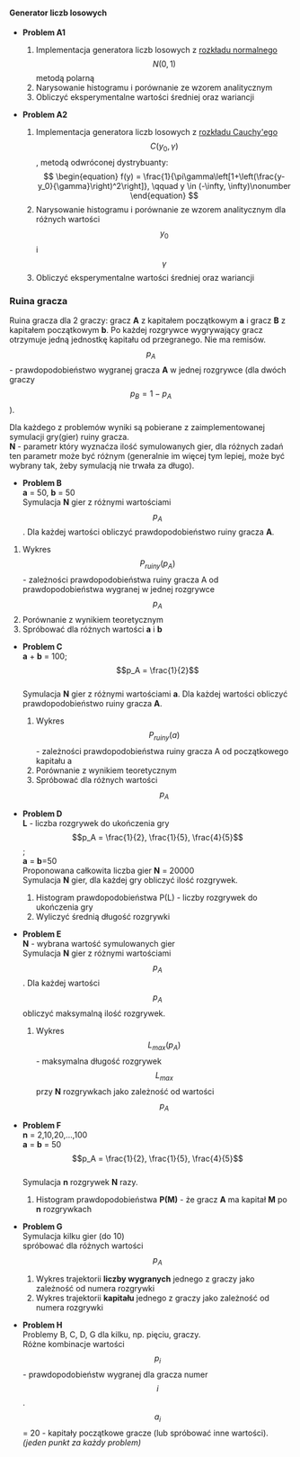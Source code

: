 
#### Generator liczb losowych

- **Problem A1**
  1. Implementacja generatora liczb losowych z
    [rozkładu normalnego][normalny_wiki] 
    $$N(0,1)$$ metodą polarną
  2. Narysowanie histogramu i porównanie ze wzorem analitycznym
  3. Obliczyć eksperymentalne wartości średniej oraz wariancji

- **Problem A2**
  1. Implementacja generatora liczb losowych z [rozkładu Cauchy'ego][cauchy_wiki] $$C(y_0,\gamma)$$, metodą odwróconej dystrybuanty:
$$
\begin{equation}
  f(y) = \frac{1}{\pi\gamma\left[1+\left(\frac{y-y_0}{\gamma}\right)^2\right]}, \qquad y \in (-\infty, \infty)\nonumber
\end{equation}
$$
  1. Narysowanie histogramu i porównanie ze wzorem analitycznym
    dla różnych wartości $$y_0$$ i $$\gamma$$
  2. Obliczyć eksperymentalne wartości średniej oraz wariancji
  


### Ruina gracza
Ruina gracza dla 2 graczy: gracz **A** z kapitałem początkowym **a** i
gracz **B** z kapitałem początkowym **b**.
Po każdej rozgrywce wygrywający gracz otrzymuje jedną jednostkę kapitału od przegranego. Nie ma remisów.
$$p_A$$ - prawdopodobieństwo wygranej gracza **A** w jednej rozgrywce
(dla dwóch graczy $$p_B = 1- p_A$$).  

Dla każdego z problemów wyniki są pobierane z zaimplementowanej
symulacji gry(gier) ruiny gracza.  
**N** - parametr który wyznaćza ilość symulowanych gier, 
dla różnych zadań ten parametr może być różnym
(generalnie im więcej tym lepiej, może być wybrany tak,
żeby symulacją nie trwała za długo).

  - **Problem B**  
  **a** = 50, **b** = 50  
  Symulacja **N** gier z różnymi
  wartościami $$p_A$$. Dla każdej wartości obliczyć prawdopodobieństwo
  ruiny gracza **A**. 
  1. Wykres $$P_{ruiny}(p_A)$$ - zależności prawdopodobieństwa ruiny gracza A od 
    prawdopodobieństwa wygranej w jednej rozgrywce $$p_A$$
  2. Porównanie z wynikiem teoretycznym
  3. Spróbować dla różnych wartości **a** i **b**

- **Problem C**    
**a** + **b** = 100;  
$$p_A = \frac{1}{2}$$  
Symulacja **N** gier z różnymi
  wartościami **a**. Dla każdej wartości obliczyć prawdopodobieństwo
  ruiny gracza **A**. 
  1. Wykres $$P_{ruiny}(a)$$ - zależności prawdopodobieństwa ruiny gracza A od 
    początkowego kapitału a
  2. Porównanie z wynikiem teoretycznym
  3. Spróbować dla różnych wartości $$p_A$$

- **Problem D**    
**L** - liczba rozgrywek do ukończenia gry  
$$p_A = \frac{1}{2}, \frac{1}{5}, \frac{4}{5}$$;  
**a** = **b**=50  
Proponowana całkowita liczba gier **N** = 20000  
Symulacja **N** gier, dla każdej gry obliczyć ilość rozgrywek. 
  1.  Histogram prawdopodobieństwa P(L) - liczby rozgrywek do ukończenia gry
  2.  Wyliczyć średnią długość rozgrywki 

- **Problem E**  
**N** - wybrana wartość symulowanych gier  
Symulacja **N** gier z różnymi wartościami $$p_A$$.
Dla każdej wartości $$p_A$$ obliczyć maksymalną ilość rozgrywek.
  1. Wykres $$L_{max}(p_A)$$ - maksymalna długość rozgrywek $$L_{max}$$ przy **N** rozgrywkach jako zależność od wartości $$p_A$$

- **Problem F**  
**n** = 2,10,20,...,100  
**a** = **b** = 50  
$$p_A = \frac{1}{2}, \frac{1}{5}, \frac{4}{5}$$  
Symulacja **n** rozgrywek **N** razy.
  1. Histogram prawdopodobieństwa **P(M)** - że gracz **A** ma kapitał **M** po **n** rozgrywkach

- **Problem G**  
  Symulacja kilku gier (do 10)  
  spróbować dla różnych wartości $$p_A$$
  1. Wykres trajektorii **liczby wygranych**  jednego z graczy jako zależność od numera rozgrywki
  2. Wykres trajektorii **kapitału** jednego z graczy jako zależność od numera rozgrywki  


- **Problem H**  
  Problemy B, C, D, G dla kilku, np. pięciu,  graczy.  
  Różne kombinacje wartości $$p_i$$ - prawdopodobieństw
  wygranej dla gracza numer $$i$$.  
  $$a_i$$ = 20 - kapitały początkowe gracze
  (lub spróbować inne wartości).
  *(jeden punkt za każdy problem)*

[normalny_wiki]: https://pl.wikipedia.org/wiki/Rozk%C5%82ad_normalny "Rozkład normalny"
[cauchy_wiki]: https://pl.wikipedia.org/wiki/Rozk%C5%82ad_Cauchy%E2%80%99ego "Rozkład Cauchy'ego"